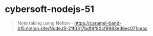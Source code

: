 # cybersoft-nodejs-51
> Note taking using Notion - https://caramel-band-b15.notion.site/NodeJS-21f0317bdf9f80cf8983ed6ec071ceac
> 
